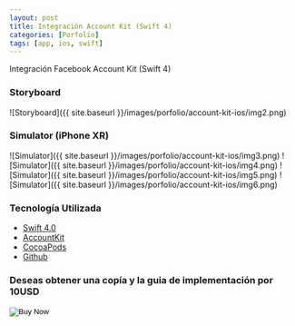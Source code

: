 ```yaml
---
layout: post
title: Integración Account Kit (Swift 4)
categories: [Porfolio]
tags: [app, ios, swift]
---
```


Integración Facebook Account Kit (Swift 4)

### Storyboard
![Storyboard]({{ site.baseurl }}/images/porfolio/account-kit-ios/img2.png)

### Simulator (iPhone XR)
![Simulator]({{ site.baseurl }}/images/porfolio/account-kit-ios/img3.png)
![Simulator]({{ site.baseurl }}/images/porfolio/account-kit-ios/img4.png)
![Simulator]({{ site.baseurl }}/images/porfolio/account-kit-ios/img5.png)
![Simulator]({{ site.baseurl }}/images/porfolio/account-kit-ios/img6.png)

### Tecnolog&iacute;a Utilizada
 - [Swift 4.0](https://swift.org)
 - [AccountKit](https://developers.facebook.com/docs/accountkit/ios) 
 - [CocoaPods](https://cocoapods.org)
 - [Github](https://github.com)


### Deseas obtener una copía y la guia de implementación por 10USD
 
<form action="https://www.paypal.com/cgi-bin/webscr" method="post">
  <!-- Identify your business so that you can collect the payments. -->
  <input type="hidden" name="business" value="jeisson@gmail.com">

  <!-- Specify a Buy Now button. -->
  <input type="hidden" name="cmd" value="_xclick">

  <!-- Specify details about the item that buyers will purchase. -->
  <input type="hidden" name="item_name" value="Plantilla Integración Account Kit">
  <input type="hidden" name="amount" value="10">
  <input type="hidden" name="currency_code" value="USD">

  <!-- Display the payment button. -->
  <input type="image" name="submit" border="0"
  src="https://www.paypalobjects.com/en_US/i/btn/btn_buynow_LG.gif"
  alt="Buy Now">
  <img alt="" border="0" width="1" height="1"
  src="https://www.paypalobjects.com/en_US/i/scr/pixel.gif" >
</form>